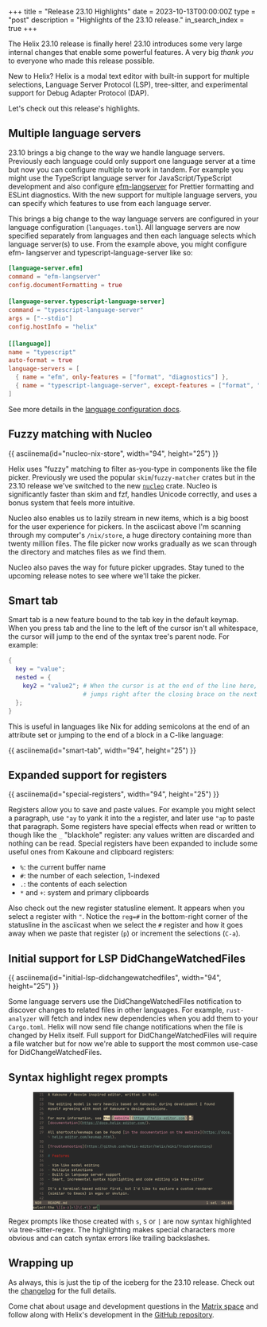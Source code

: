 +++
title = "Release 23.10 Highlights"
date = 2023-10-13T00:00:00Z
type = "post"
description = "Highlights of the 23.10 release."
in_search_index = true
+++

The Helix 23.10 release is finally here! 23.10 introduces some very large
internal changes that enable some powerful features. A very big _thank you_ to
everyone who made this release possible.

New to Helix?
Helix is a modal text editor with built-in support for multiple selections,
Language Server Protocol (LSP), tree-sitter, and experimental support for Debug
Adapter Protocol (DAP).

Let's check out this release's highlights.

## Multiple language servers

23.10 brings a big change to the way we handle language servers.
Previously each language could only support one language server at a time but
now you can configure multiple to work in tandem. For example you might use
the TypeScript language server for JavaScript/TypeScript development and also
configure [efm-langserver](https://github.com/mattn/efm-langserver) for
Prettier formatting and ESLint diagnostics. With the new support for multiple
language servers, you can specify which features to use from each language
server.

This brings a big change to the way language servers are configured in your
language configuration (`languages.toml`). All language servers are now
specified separately from languages and then each language selects which
language server(s) to use. From the example above, you might configure efm-
langserver and typescript-language-server like so:

```toml
[language-server.efm]
command = "efm-langserver"
config.documentFormatting = true

[language-server.typescript-language-server]
command = "typescript-language-server"
args = ["--stdio"]
config.hostInfo = "helix"

[[language]]
name = "typescript"
auto-format = true
language-servers = [
  { name = "efm", only-features = ["format", "diagnostics"] },
  { name = "typescript-language-server", except-features = ["format", "diagnostics"] },
]
```

See more details in the [language configuration docs](https://docs.helix-editor.com/languages.html).

## Fuzzy matching with Nucleo

{{ asciinema(id="nucleo-nix-store", width="94", height="25") }}

Helix uses "fuzzy" matching to filter as-you-type in components like the file
picker. Previously we used the popular `skim`/`fuzzy-matcher` crates but in the
23.10 release we've switched to the new
[`nucleo`](https://github.com/helix-editor/helix) crate. Nucleo is
significantly faster than skim and fzf, handles Unicode correctly, and uses a
bonus system that feels more intuitive.

Nucleo also enables us to lazily stream in new items, which is a big boost for
the user experience for pickers. In the asciicast above I'm scanning through
my computer's `/nix/store`, a huge directory containing more than twenty
million files. The file picker now works gradually as we scan through the
directory and matches files as we find them.

Nucleo also paves the way for future picker upgrades. Stay tuned to the
upcoming release notes to see where we'll take the picker.

## Smart tab

Smart tab is a new feature bound to the tab key in the default keymap. When
you press tab and the line to the left of the cursor isn't all whitespace,
the cursor will jump to the end of the syntax tree's parent node. For example:

```nix
{
  key = "value";
  nested = {
    key2 = "value2"; # When the cursor is at the end of the line here, <tab>
                     # jumps right after the closing brace on the next line.
  };
}
```

This is useful in languages like Nix for adding semicolons at the end of an
attribute set or jumping to the end of a block in a C-like language:

{{ asciinema(id="smart-tab", width="94", height="25") }}

## Expanded support for registers

{{ asciinema(id="special-registers", width="94", height="25") }}

Registers allow you to save and paste values. For example you might select
a paragraph, use `"ay` to yank it into the `a` register, and later use `"ap`
to paste that paragraph. Some registers have special effects when read or
written to though like the `_` "blackhole" register: any values written are
discarded and nothing can be read. Special registers have been expanded to
include some useful ones from Kakoune and clipboard registers:

* `%`: the current buffer name
* `#`: the number of each selection, 1-indexed
* `.`: the contents of each selection
* `*` and `+`: system and primary clipboards

Also check out the new register statusline element. It appears when you select
a register with `"`. Notice the `reg=#` in the bottom-right corner of the
statusline in the asciicast when we select the `#` register and how it goes
away when we paste that register (`p`) or increment the selections (`C-a`).

## Initial support for LSP DidChangeWatchedFiles

{{ asciinema(id="initial-lsp-didchangewatchedfiles", width="94", height="25") }}

Some language servers use the DidChangeWatchedFiles notification to discover
changes to related files in other languages. For example, `rust-analyzer` will
fetch and index new dependencies when you add them to your `Cargo.toml`.
Helix will now send file change notifications when the file is changed by
Helix itself. Full support for DidChangeWatchedFiles will require a file
watcher but for now we're able to support the most common use-case for
DidChangeWatchedFiles.

## Syntax highlight regex prompts

<img src="/regex-prompt-highlighting.png" style="max-width: 80%; display: block; margin-left: auto; margin-right: auto"/>

Regex prompts like those created with `s`, `S` or `|` are now syntax highlighted
via tree-sitter-regex. The highlighting makes special characters more obvious
and can catch syntax errors like trailing backslashes.

## Wrapping up

As always, this is just the tip of the iceberg for the 23.10 release. Check out
the [changelog] for the full details.

Come chat about usage and development questions in the [Matrix space][matrix]
and follow along with Helix's development in the [GitHub repository][helix-git].

[changelog]: https://github.com/helix-editor/helix/blob/master/CHANGELOG.md#2303-2023-03-31
[helix-git]: https://github.com/helix-editor/helix/
[matrix]: https://matrix.to/#/#helix-community:matrix.org
